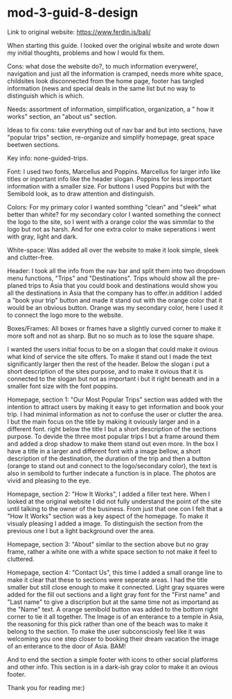 # mod-3-guid-8-design

Link to original website: https://www.ferdin.is/bali/

When starting this guide. I looked over the original wbsite and wrote down my initial thoughts, problems and how I would fix them.

Cons: what dose the website do?, to much information everywere!, navigation and just all the information is cramped, needs more white space, childsites look disconnected from the home page, footer has tangled information (news and special deals in the same list but no way to distinguish which is which.

Needs: assortment of information, simplification, organization, a " how it works" section, an "about us" section.

Ideas to fix cons: take everything out of nav bar and but into sections, have "popular trips" section, re-organize and simplify homepage, great space beetwen sections.

Key info: none-guided-trips.

Font: I used two fonts, Marcellus and Poppins. Marcellus for larger info like titles or inportant info like the header slogan. Poppins for less important information with a smaller size. For buttons I used Poppins but with the Semibold look, as to draw attention and distinguish.

Colors: For my primary color I wanted somthing "clean" and "sleek" what better than white? for my secondary color I wanted something the connect the logo to the site, so I went with a orange color the was simmilar to the logo but not as harsh. And for one extra color to make seperations i went with gray, light and dark.

White-space: Was added all over the website to make it look simple, sleek and clutter-free.

Header: I took all the info from the nav bar and split them into two dropdown menu functions, "Trips" and "Destinations". Trips whould show all the pre-planed trips to Asia that you could book and destinations would show you all the destinations in Asia that the company has to offer.in addition I added a "book your trip" button and made it stand out with the orange color that it would be an obvious button. Orange was my secondary color, here I used it to connect the logo more to the website.

Boxes/Frames: All boxes or frames have a slightly curved corner to make it more soft and not as sharp. But no so much as to lose the square shape.

I wanted the users initial focus to be on a slogan that could make it ovious what kind of service the site offers. To make it stand out I made the text significantly larger then the rest of the header. Below the slogan i put a short description of the sites purpose, and to make it ovious that it is connected to the slogan but not as important i but it right beneath and in a smaller font size with the font poppins.

Homepage, section 1: "Our Most Popular Trips" section was added with the intention to attract users by making it easy to get information and book your trip. I had minimal information as not to confuse the user or clutter the area. I but the main focus on the title by making it oviously larger and in a different font. right below the title I but a short description of the sections purpose. To devide the three most popular trips I but a frame around them and added a drop shadow to make them stand out even more. In the box I have a title  in a larger and different font with a image bellow, a short description of the destination, the duration of the trip and then a button (orange to stand out and connect to the logo/secondary color), the text is also in semibold to further indecate a function is in place. The photos are vivid and pleasing to the eye. 

Homepage, section 2: "How It Works", I added a filler text here. When I looked at the original website I did not fully understand the point of the site until talking to the owner of the business. From just that one con I felt that a "How It Works" section was a key aspect of the homepage. To make it visualy pleasing I added a image. To distinguish the section from the previous one I but a light background over the area.

Homepage, section 3: "About" similar to the section above  but no gray frame, rather a white one with a white space section to not make it feel to cluttered. 

Homepage, section 4: "Contact Us", this time I added a small orange line to make it clear that these to sections were seperate areas. I had the title smaller but still close enough to make it connected. Light gray squares were added for the fill out sections and a light gray font for the "First name" and "Last name" to give a discription but at the same time not as importand as the "Name" text. A orange semibold button was added to the bottom right corner to tie it all together. The Image is of an enterance to a temple in Asia, the reasoning for this pick rather than one of the beach was to make it belong to the section. To make the user subconsciosly feel like it was welcoming you one step closer to booking their dream vacation the image of an enterance to the door of Asia. BAM!

And to end the section a simple footer with icons to other social platforms and other info. This section is in a dark-ish gray color to make it an ovious footer.

Thank you for reading me:)


